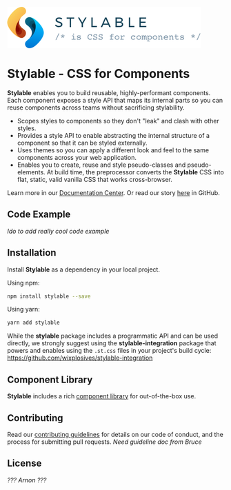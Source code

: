 
![](./branding/logo/PNG/96-logo-horizontal.png)

# Stylable - CSS for Components

**Stylable** enables you to build reusable, highly-performant components. Each component exposes a style API that maps its internal parts so you can reuse components across teams without sacrificing stylability.

* Scopes styles to components so they don't "leak" and clash with other styles.
* Provides a style API to enable abstracting the internal structure of a component so that it can be styled externally. 
* Uses themes so you can apply a different look and feel to the same components across your web application.
* Enables you to create, reuse and style pseudo-classes and pseudo-elements.
At build time, the preprocessor converts the **Stylable** CSS into flat, static, valid vanilla CSS that works cross-browser.

Learn more in our [Documentation Center]().
Or read our story [here](../usefulInfo/overview.md) in GitHub.

## Code Example

*Ido to add really cool code example*

## Installation

Install **Stylable** as a dependency in your local project.

Using npm:
```bash
npm install stylable --save
```
Using yarn:
```bash
yarn add stylable
```

While the **stylable** package includes a programmatic API and can be used directly, we strongly suggest using
the **stylable-integration** package that powers and enables using the `.st.css` files in your project's build cycle:
https://github.com/wixplosives/stylable-integration

## Component Library

**Stylable** includes a rich [component library](https://github.com/wix/stylable-components) for out-of-the-box use.

## Contributing

Read our [contributing guidelines](./CONTRIBUTING.md) for details on our code of conduct, and the process for submitting pull requests. *Need guideline doc from Bruce*

## License

*??? Arnon ???*
